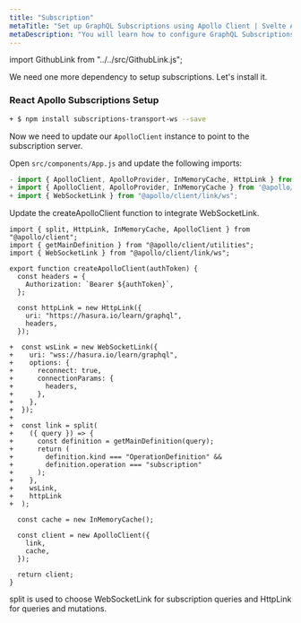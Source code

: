 ```yaml
---
title: "Subscription"
metaTitle: "Set up GraphQL Subscriptions using Apollo Client | Svelte Apollo Tutorial"
metaDescription: "You will learn how to configure GraphQL Subscriptions using React Apollo Client by using @apollo/client and its dependency subscriptions-transport-ws. This will also have authorization token setup"
---
```


import GithubLink from "../../src/GithubLink.js";

We need one more dependency to setup subscriptions. Let's install it.

### React Apollo Subscriptions Setup

```bash
+ $ npm install subscriptions-transport-ws --save
```

Now we need to update our `ApolloClient` instance to point to the subscription server.

Open `src/components/App.js` and update the following imports:

<GithubLink link="https://github.com/hasura/learn-graphql/blob/master/tutorials/frontend/svelte-apollo/app-final/src/components/App.js" text="src/components/App.js" />

```javascript
- import { ApolloClient, ApolloProvider, InMemoryCache, HttpLink } from '@apollo/client';
+ import { ApolloClient, ApolloProvider, InMemoryCache } from '@apollo/client';
+ import { WebSocketLink } from "@apollo/client/link/ws";
```

Update the createApolloClient function to integrate WebSocketLink.

```
import { split, HttpLink, InMemoryCache, ApolloClient } from "@apollo/client";
import { getMainDefinition } from "@apollo/client/utilities";
import { WebSocketLink } from "@apollo/client/link/ws";

export function createApolloClient(authToken) {
  const headers = {
    Authorization: `Bearer ${authToken}`,
  };

  const httpLink = new HttpLink({
    uri: "https://hasura.io/learn/graphql",
    headers,
  });

+  const wsLink = new WebSocketLink({
+    uri: "wss://hasura.io/learn/graphql",
+    options: {
+      reconnect: true,
+      connectionParams: {
+        headers,
+      },
+    },
+  });
+
+  const link = split(
+    ({ query }) => {
+      const definition = getMainDefinition(query);
+      return (
+        definition.kind === "OperationDefinition" &&
+        definition.operation === "subscription"
+      );
+    },
+    wsLink,
+    httpLink
+  );

  const cache = new InMemoryCache();

  const client = new ApolloClient({
    link,
    cache,
  });

  return client;
}

```

split is used to choose WebSocketLink for subscription queries and HttpLink for queries and mutations.
